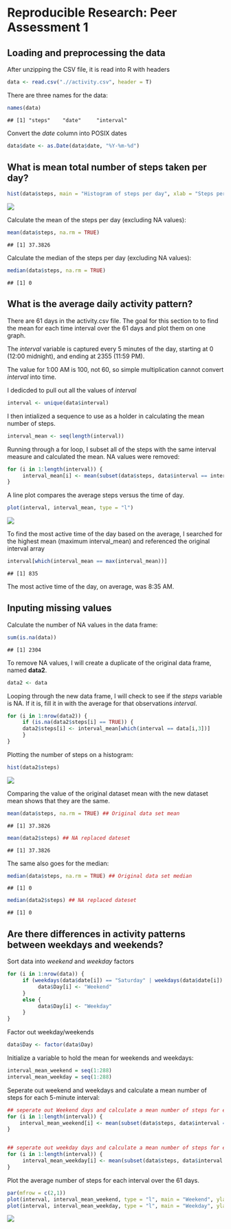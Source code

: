 # Reproducible Research: Peer Assessment 1


## Loading and preprocessing the data

After unzipping the CSV file, it is read into R with headers


```r
data <- read.csv(".//activity.csv", header = T)
```


There are three names for the data:


```r
names(data)
```

```
## [1] "steps"    "date"     "interval"
```

Convert the *date* column into POSIX dates


```r
data$date <- as.Date(data$date, "%Y-%m-%d")
```

## What is mean total number of steps taken per day?

```r
hist(data$steps, main = "Histogram of steps per day", xlab = "Steps per day", ylab = "Frequency")
```

![](PA1_template_files/figure-html/unnamed-chunk-4-1.png) 

Calculate the mean of the steps per day (excluding NA values):

```r
mean(data$steps, na.rm = TRUE)
```

```
## [1] 37.3826
```

Calculate the median of the steps per day (excluding NA values):

```r
median(data$steps, na.rm = TRUE)
```

```
## [1] 0
```

## What is the average daily activity pattern?

There are 61 days in the activity.csv file. The goal for this section to to find the mean for each time interval over the 61 days and plot them on one graph.

The *interval* variable is captured every 5 minutes of the day, starting at 0 (12:00 midnight), and ending at 2355 (11:59 PM).

The value for 1:00 AM is 100, not 60, so simple multiplication cannot convert *interval* into time.

I dedicded to pull out all the values of *interval*


```r
interval <- unique(data$interval)
```

I then intialized a sequence to use as a holder in calculating the mean number of steps.


```r
interval_mean <- seq(length(interval))
```


Running through a for loop, I subset all of the steps with the same interval measure and calculated the mean. NA values were removed:


```r
for (i in 1:length(interval)) {
     interval_mean[i] <- mean(subset(data$steps, data$interval == interval[i]), na.rm = TRUE)
}
```

A line plot compares the average steps versus the time of day.


```r
plot(interval, interval_mean, type = "l")
```

![](PA1_template_files/figure-html/unnamed-chunk-10-1.png) 

To find the most active time of the day based on the average, I searched for the highest mean (maximum interval_mean) and referenced the original interval array

```r
interval[which(interval_mean == max(interval_mean))]
```

```
## [1] 835
```

The most active time of the day, on average, was 8:35 AM.

## Inputing missing values

Calculate the number of NA values in the data frame:


```r
sum(is.na(data))
```

```
## [1] 2304
```

To remove NA values, I will create a duplicate of the original data frame, named **data2**.


```r
data2 <- data
```

Looping through the new data frame, I will check to see if the *steps* variable is NA. If it is, fill it in with the average for that observations *interval*.


```r
for (i in 1:nrow(data2)) {
     if (is.na(data2$steps[i] == TRUE)) {
     data2$steps[i] <- interval_mean[which(interval == data[i,3])]
     }
}
```

Plotting the number of steps on a histogram:


```r
hist(data2$steps)
```

![](PA1_template_files/figure-html/unnamed-chunk-15-1.png) 

Comparing the value of the original dataset mean with the new dataset mean shows that they are the same.


```r
mean(data$steps, na.rm = TRUE) ## Original data set mean
```

```
## [1] 37.3826
```

```r
mean(data2$steps) ## NA replaced dateset
```

```
## [1] 37.3826
```

The same also goes for the median:


```r
median(data$steps, na.rm = TRUE) ## Original data set median
```

```
## [1] 0
```

```r
median(data2$steps) ## NA replaced dateset
```

```
## [1] 0
```
## Are there differences in activity patterns between weekdays and weekends?

Sort data into *weekend* and *weekday* factors


```r
for (i in 1:nrow(data)) {
     if (weekdays(data$date[i]) == "Saturday" | weekdays(data$date[i]) == "Sunday") {
          data$Day[i] <- "Weekend"
     }
     else {
          data$Day[i] <- "Weekday"
     }
}
```

Factor out weekday/weekends


```r
data$Day <- factor(data$Day)
```

Initialize a variable to hold the mean for weekends and weekdays:


```r
interval_mean_weekend = seq(1:288)
interval_mean_weekday = seq(1:288)
```

Seperate out weekend and weekdays and calculate a mean number of steps for each 5-minute interval:


```r
## seperate out Weekend days and calculate a mean number of steps for each interval
for (i in 1:length(interval)) {
    interval_mean_weekend[i] <- mean(subset(data$steps, data$interval == interval[i]), na.rm = TRUE)
}


## seperate out weekday days and calculate a mean number of steps for each interval
for (i in 1:length(interval)) {
     interval_mean_weekday[i] <- mean(subset(data$steps, data$interval == interval[i]), na.rm = TRUE)
}
```

Plot the average number of steps for each interval over the 61 days.


```r
par(mfrow = c(2,1))
plot(interval, interval_mean_weekend, type = "l", main = "Weekend", ylab = "Steps")
plot(interval, interval_mean_weekday, type = "l", main = "Weekday", ylab = "Steps")
```

![](PA1_template_files/figure-html/unnamed-chunk-24-1.png) 
